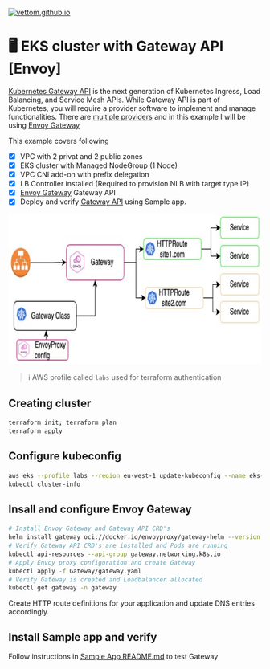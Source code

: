 <a href="https://vettom.github.io/"><img src="https://vettom.github.io/img/vettom-banner.jpg" alt="vettom.github.io" ></a>

# :desktop_computer: EKS cluster with Gateway API [Envoy]
 [Kubernetes Gateway API](https://gateway-api.sigs.k8s.io/) is the next generation of Kubernetes Ingress, Load Balancing, and Service Mesh APIs. While Gateway API is part of Kubernetes, you will require a provider software to implement and manage functionalities. There are [multiple providers](https://gateway-api.sigs.k8s.io/implementations/) and in this example I will be using [Envoy Gateway](https://gateway.envoyproxy.io/)

This example covers following
- [x] VPC with 2  privat and 2 public zones
- [x] EKS cluster with Managed NodeGroup (1 Node)
- [x] VPC CNI add-on with prefix delegation
- [x] LB Controller installed (Required to provision NLB with target type IP)
- [x] [Envoy Gateway](https://gateway.envoyproxy.io/)  Gateway API
- [x] Deploy and verify [Gateway API](https://gateway-api.sigs.k8s.io/) using Sample app.

<img src="img/envoy-gateway.jpg" width="600" height="300">

> :information_source: AWS profile called `labs` used for terraform authentication

## Creating cluster
```bash
terraform init; terraform plan
terraform apply
```
## Configure kubeconfig
```bash
aws eks --profile labs --region eu-west-1 update-kubeconfig --name eks-demo
kubectl cluster-info
```
## Insall and configure Envoy Gateway

```bash
# Install Envoy Gateway and Gateway API CRD's
helm install gateway oci://docker.io/envoyproxy/gateway-helm --version v1.0.2 -n gateway --create-namespace
# Verify Gateway API CRD's are installed and Pods are running
kubectl api-resources --api-group gateway.networking.k8s.io
# Apply Envoy proxy configuration and create Gateway
kubectl apply -f Gateway/gateway.yaml
# Verify Gateway is created and Loadbalancer allocated
kubectl get gateway -n gateway
```
Create HTTP route definitions for your application and update DNS entries accordingly.

## Install Sample app and verify
Follow instructions in [Sample App README.md](https://github.com/vettom/aws-eks-terraform/blob/main/EKS-Envoy-Gateway/Sample-App/README.md) to test Gateway


